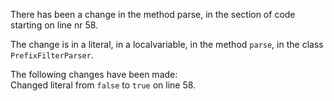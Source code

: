 There has been a change in the method parse, in the section of code starting on line nr 58.
  
The change is in a literal, in a localvariable, in the method ```parse```, in the class ```PrefixFilterParser```.
  
The following changes have been made:  
Changed literal from ```false``` to ```true``` on line 58.  
